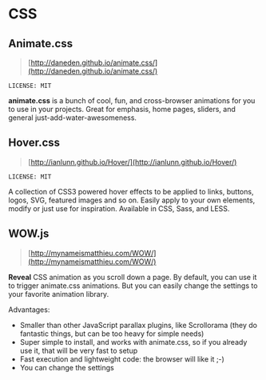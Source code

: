 # CSS

## Animate.css

> [http://daneden.github.io/animate.css/](http://daneden.github.io/animate.css/)

	LICENSE: MIT

**animate.css** is a bunch of cool, fun, and cross-browser animations for you to use in your projects. Great for emphasis, home pages, sliders, and general just-add-water-awesomeness.

## Hover.css

> [http://ianlunn.github.io/Hover/](http://ianlunn.github.io/Hover/)

	LICENSE: MIT

A collection of CSS3 powered hover effects to be applied to links, buttons, logos, SVG, featured images and so on. Easily apply to your own elements, modify or just use for inspiration. Available in CSS, Sass, and LESS.

## WOW.js

> [http://mynameismatthieu.com/WOW/](http://mynameismatthieu.com/WOW/)

**Reveal** CSS animation as you scroll down a page. By default, you can use it to trigger animate.css animations. But you can easily change the settings to your favorite animation library.

Advantages:

- Smaller than other JavaScript parallax plugins, like Scrollorama (they do fantastic things, but can be too heavy for simple needs)
- Super simple to install, and works with animate.css, so if you already use it, that will be very fast to setup
- Fast execution and lightweight code: the browser will like it ;-)
- You can change the settings